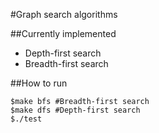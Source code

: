 #Graph search algorithms

##Currently implemented
* Depth-first search
* Breadth-first search

##How to run
```
$make bfs #Breadth-first search
$make dfs #Depth-first search
$./test
```

